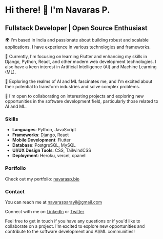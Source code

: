 # Hi there! 👋 I'm Navaras P.

## Fullstack Developer | Open Source Enthusiast

🌍 I'm based in India and passionate about building robust and scalable applications. I have experience in various technologies and frameworks.

🔭 Currently, I'm focusing on learning Flutter and enhancing my skills in Django, Python, React, and other modern web development technologies. I also have a keen interest in Artificial Intelligence (AI) and Machine Learning (ML).

🤖 Exploring the realms of AI and ML fascinates me, and I'm excited about their potential to transform industries and solve complex problems.

👯 I'm open to collaborating on interesting projects and exploring new opportunities in the software development field, particularly those related to AI and ML.

### Skills

- **Languages**: Python, JavaScript
- **Frameworks**: Django, React
- **Mobile Development**: Flutter
- **Database**: PostgreSQL, MySQL
- **UI/UX Design Tools**: CSS, TailwindCSS 
- **Deployment**: Heroku, vercel, cpanel

### Portfolio

Check out my portfolio: [navarasp.bio](https://navarasp.bio)

### Contact

You can reach me at [navarasparayil@gmail.com](mailto:navarasparayil@gmail.com)

Connect with me on [LinkedIn](https://www.linkedin.com/in/navarasp) or [Twitter](https://www.twitter.com/NavarasP)

Feel free to get in touch if you have any questions or if you'd like to collaborate on a project. I'm excited to explore new opportunities and contribute to the software development and AI/ML communities!
